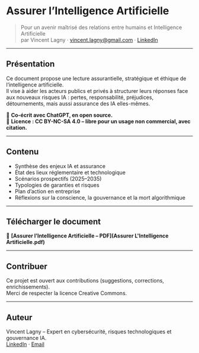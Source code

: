 # Assurer l’Intelligence Artificielle

> Pour un avenir maîtrisé des relations entre humains et Intelligence Artificielle  
> par Vincent Lagny · [vincent.lagny@gmail.com](mailto:vincent.lagny@gmail.com) · [LinkedIn](https://www.linkedin.com/in/vincentlagny/)

---

## Présentation

Ce document propose une lecture assurantielle, stratégique et éthique de l’intelligence artificielle.  
Il vise à aider les acteurs publics et privés à structurer leurs réponses face aux nouveaux risques IA : pertes, responsabilité, préjudices, détournements, mais aussi assurance des IA elles-mêmes.

🧠 **Co-écrit avec ChatGPT, en open source.**  
📘 **Licence : CC BY-NC-SA 4.0 – libre pour un usage non commercial, avec citation.**

---

## Contenu

- Synthèse des enjeux IA et assurance
- État des lieux réglementaire et technologique
- Scénarios prospectifs (2025–2035)
- Typologies de garanties et risques
- Plan d’action en entreprise
- Réflexions sur la conscience, la gouvernance et la mort algorithmique

---

## Télécharger le document

📄 **[Assurer l’Intelligence Artificielle – PDF](Assurer L'Intelligence Artificielle.pdf)**

---

## Contribuer

Ce projet est ouvert aux contributions (suggestions, corrections, enrichissements).  
Merci de respecter la licence Creative Commons.

---

## Auteur

Vincent Lagny – Expert en cybersécurité, risques technologiques et gouvernance IA.  
[LinkedIn](https://www.linkedin.com/in/vincentlagny/) · [Email](mailto:vincent.lagny@gmail.com)
